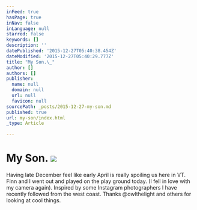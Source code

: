 ```yaml
---
inFeed: true
hasPage: true
inNav: false
inLanguage: null
starred: false
keywords: []
description: ''
datePublished: '2015-12-27T05:40:38.454Z'
dateModified: '2015-12-27T05:40:29.777Z'
title: "My Son.\_"
author: []
authors: []
publisher:
  name: null
  domain: null
  url: null
  favicon: null
sourcePath: _posts/2015-12-27-my-son.md
published: true
url: my-son/index.html
_type: Article

---
```

# My Son. ![](https://the-grid-user-content.s3-us-west-2.amazonaws.com/146503c0-4c7f-4a4a-bfbf-6e182127f428.jpg)

Having late December feel like early April is really spoiling us here in VT. Finn and I went out and played on the play ground today. (I fell in love with my camera again). Inspired by some Instagram photographers I have recently followed from the west coast. Thanks @owlthelight and others for looking at cool things.